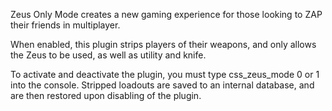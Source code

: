 Zeus Only Mode creates a new gaming experience for those looking to ZAP their friends in multiplayer.

When enabled, this plugin strips players of their weapons, and only allows the Zeus to be used, 
as well as utility and knife.

To activate and deactivate the plugin, you must type css_zeus_mode 0 or 1 into the console.
Stripped loadouts are saved to an internal database, and are then restored upon disabling of the
plugin. 
